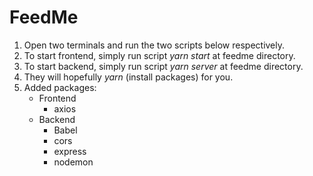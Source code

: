 # FeedMe  
  
1. Open two terminals and run the two scripts below respectively.  
2. To start frontend, simply run script *yarn start* at feedme directory.  
3. To start backend, simply run script *yarn server* at feedme directory.  
4. They will hopefully *yarn* (install packages) for you.  
5. Added packages:  
    * Frontend
      * axios  
    * Backend
      * Babel  
      * cors  
      * express  
      * nodemon  
